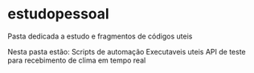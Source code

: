 # estudopessoal
Pasta dedicada a estudo e fragmentos de códigos uteis 

Nesta pasta estão:
Scripts de automação
Executaveis uteis
API de teste para recebimento de clima em tempo real
